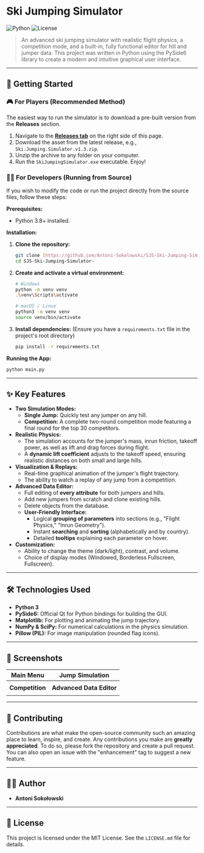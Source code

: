 # Ski Jumping Simulator
![Python](https://img.shields.io/badge/python-3.8+-blue.svg)
![License](https://img.shields.io/badge/license-MIT-green.svg)


> An advanced ski jumping simulator with realistic flight physics, a competition mode, and a built-in, fully functional editor for hill and jumper data. This project was written in Python using the PySide6 library to create a modern and intuitive graphical user interface.

---

## 🚀 Getting Started

### 🎮 For Players (Recommended Method)

The easiest way to run the simulator is to download a pre-built version from the **Releases** section.

1.  Navigate to the [**Releases tab**](https://github.com/Antoni-Sokolowski/SJS-Ski-Jumping-Simulator-/releases) on the right side of this page.
2.  Download the asset from the latest release, e.g., `Ski.Jumping.Simulator.v1.3.zip`.
3.  Unzip the archive to any folder on your computer.
4.  Run the `SkiJumpingSimulator.exe` executable. Enjoy!

### 👨‍💻 For Developers (Running from Source)

If you wish to modify the code or run the project directly from the source files, follow these steps:

**Prerequisites:**
* Python 3.8+ installed.

**Installation:**

1.  **Clone the repository:**
    ```bash
    git clone [https://github.com/Antoni-Sokolowski/SJS-Ski-Jumping-Simulator-.git](https://github.com/Antoni-Sokolowski/SJS-Ski-Jumping-Simulator-.git)
    cd SJS-Ski-Jumping-Simulator-
    ```

2.  **Create and activate a virtual environment:**
    ```bash
    # Windows
    python -m venv venv
    .\venv\Scripts\activate

    # macOS / Linux
    python3 -m venv venv
    source venv/bin/activate
    ```

3.  **Install dependencies:**
    (Ensure you have a `requirements.txt` file in the project's root directory)
    ```bash
    pip install -r requirements.txt
    ```

**Running the App:**
```bash
python main.py
```

---

## ✨ Key Features

* **Two Simulation Modes:**
    * **Single Jump:** Quickly test any jumper on any hill.
    * **Competition:** A complete two-round competition mode featuring a final round for the top 30 competitors.
* **Realistic Physics:**
    * The simulation accounts for the jumper's mass, inrun friction, takeoff power, as well as lift and drag forces during flight.
    * A **dynamic lift coefficient** adjusts to the takeoff speed, ensuring realistic distances on both small and large hills.
* **Visualization & Replays:**
    * Real-time graphical animation of the jumper's flight trajectory.
    * The ability to watch a replay of any jump from a competition.
* **Advanced Data Editor:**
    * Full editing of **every attribute** for both jumpers and hills.
    * Add new jumpers from scratch and clone existing hills.
    * Delete objects from the database.
    * **User-Friendly Interface:**
        * Logical **grouping of parameters** into sections (e.g., "Flight Physics," "Inrun Geometry").
        * Instant **searching** and **sorting** (alphabetically and by country).
        * Detailed **tooltips** explaining each parameter on hover.
* **Customization:**
    * Ability to change the theme (dark/light), contrast, and volume.
    * Choice of display modes (Windowed, Borderless Fullscreen, Fullscreen).

---

## 🛠️ Technologies Used

* **Python 3**
* **PySide6:** Official Qt for Python bindings for building the GUI.
* **Matplotlib:** For plotting and animating the jump trajectory.
* **NumPy & SciPy:** For numerical calculations in the physics simulation.
* **Pillow (PIL):** For image manipulation (rounded flag icons).

---
## 📸 Screenshots

| Main Menu | Jump Simulation |
| :---: | :---: |
|  |  |
| **Competition** | **Advanced Data Editor** |
|  |  |
---
## 🤝 Contributing

Contributions are what make the open-source community such an amazing place to learn, inspire, and create. Any contributions you make are **greatly appreciated**. To do so, please fork the repository and create a pull request. You can also open an issue with the "enhancement" tag to suggest a new feature.

---

## 👨‍💻 Author

* **Antoni Sokołowski**

---

## 📄 License

This project is licensed under the MIT License. See the `LICENSE.md` file for details.
